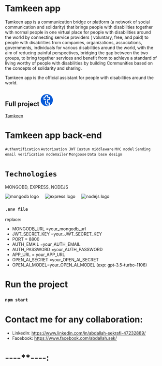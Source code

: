 # Tamkeen app

Tamkeen app is a communication bridge or platform (a network of social communication and solidarity) that brings people with disabilities together with normal people in one virtual place for people with disabilities around the world by connecting service providers ( voluntary, free, and paid) to people with disabilities from companies, organizations, associations, governments, individuals for various disabilities around the world, with the aim of reducing painful perspectives, bridging the gap between the two groups, to bring together services and benefit from to achieve a standard of living worthy of people with disabilities by building Communities based on the concepts of solidarity and sharing.

Tamkeen app is the official assistant for people with disabilities around the world.

## Full project <img src="https://github.com/abdallahsekrafi/Tamkeen_font-end/blob/main/public/tamkeen.png" width="40">

[Tamkeen](https://github.com/abdallahsekrafi/tamkeen)

# Tamkeen app back-end

`Authentification`
`Autorisation JWT`
`Custum middleware`
`MVC model`
`Sending email verification nodemailer`
`Mongoose`
`Data base design`

# `Technologies`

MONGOBD, EXPRESS, NODEJS

<div align="left">
  <img src="https://skillicons.dev/icons?i=mongodb" height="40" alt="mongodb logo"  />
  <img width="12" />
  <img src="https://skillicons.dev/icons?i=express" height="40" alt="express logo"  />
  <img width="12" />
  <img src="https://cdn.simpleicons.org/nodedotjs/339933" height="40" alt="nodejs logo"  />
</div>

### `.env file `

replace:

- MONGODB_URL =your_mongodb_url
- JWT_SECRET_KEY =your_JWT_SECRET_KEY
- PORT = 8800
- AUTH_EMAIL =your_AUTH_EMAIL
- AUTH_PASSWORD =your_AUTH_PASSWORD
- APP_URL = your_APP_URL
- OPEN_AI_SECRET =your_OPEN_AI_SECRET
- OPEN_AI_MODEL=your_OPEN_AI_MODEL (exp: gpt-3.5-turbo-1106)

# Run the project

### `npm start`

# Contact me for any collaboration:

- LinkedIn: https://www.linkedin.com/in/abdallah-sekrafi-47232889/
- Facebook: https://www.facebook.com/abdallah.sek/

# ----\*\*----:
